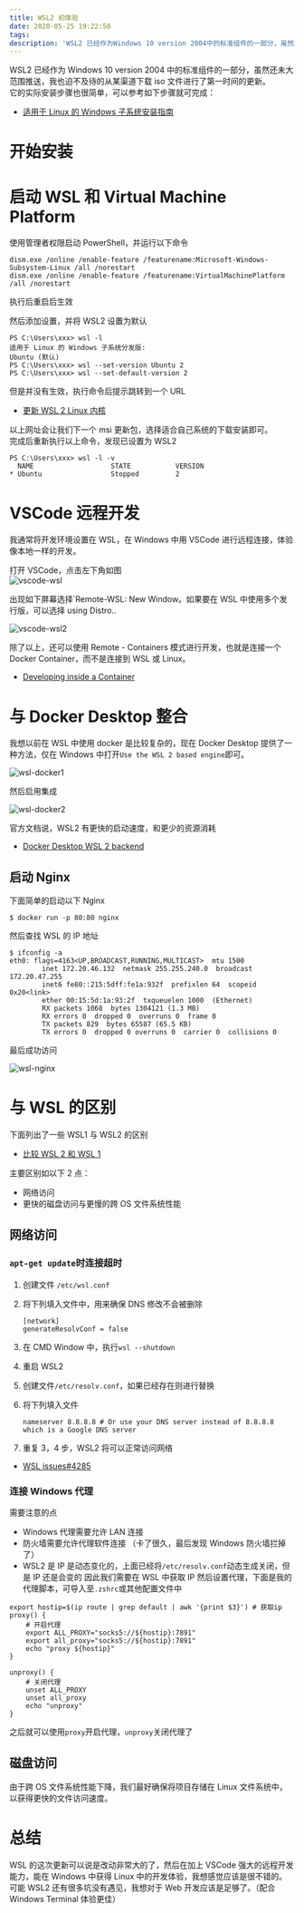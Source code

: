 ```yaml
---
title: WSL2 初体验
date: 2020-05-25 19:22:50
tags:
description: 'WSL2 已经作为Windows 10 version 2004中的标准组件的一部分，虽然还未大范围推送，我也迫不及待的从某渠道下载iso文件进行了第一时间的更新。'
---
```


WSL2 已经作为 Windows 10 version 2004 中的标准组件的一部分，虽然还未大范围推送，我也迫不及待的从某渠道下载 iso 文件进行了第一时间的更新。  
它的实际安装步骤也很简单，可以参考如下步骤就可完成：

- [适用于 Linux 的 Windows 子系统安装指南 ](https://docs.microsoft.com/zh-cn/windows/wsl/install-win10)

# 开始安装

# 启动 WSL 和 Virtual Machine Platform

使用管理者权限启动 PowerShell，并运行以下命令

```
dism.exe /online /enable-feature /featurename:Microsoft-Windows-Subsystem-Linux /all /norestart
dism.exe /online /enable-feature /featurename:VirtualMachinePlatform /all /norestart
```

执行后重启后生效

然后添加设置，并将 WSL2 设置为默认

```
PS C:\Users\xxx> wsl -l
适用于 Linux 的 Windows 子系统分发版:
Ubuntu (默认)
PS C:\Users\xxx> wsl --set-version Ubuntu 2
PS C:\Users\xxx> wsl --set-default-version 2
```

但是并没有生效，执行命令后提示跳转到一个 URL

- [更新 WSL 2 Linux 内核](https://docs.microsoft.com/zh-cn/windows/wsl/wsl2-kernel)

以上网址会让我们下一个 msi 更新包，选择适合自己系统的下载安装即可。  
完成后重新执行以上命令，发现已设置为 WSL2

```
PS C:\Users\xxx> wsl -l -v
  NAME                   STATE           VERSION
* Ubuntu                 Stopped         2
```

# VSCode 远程开发

我通常将开发环境设置在 WSL，在 Windows 中用 VSCode 进行远程连接，体验像本地一样的开发。

打开 VSCode，点击左下角如图  
![vscode-wsl](https://cdn.jsdelivr.net/gh/GeeKaven/BlogAssets@master/img/vscode-wsl.png)

出现如下屏幕选择`Remote-WSL: New Window。如果要在 WSL 中使用多个发行版，可以选择 using Distro..

![vscode-wsl2](https://cdn.jsdelivr.net/gh/GeeKaven/BlogAssets@master/img/vscode-wsl2.png)

除了以上，还可以使用 Remote - Containers 模式进行开发，也就是连接一个 Docker Container，而不是连接到 WSL 或 Linux。

- [Developing inside a Container](https://code.visualstudio.com/docs/remote/containers)

# 与 Docker Desktop 整合

我想以前在 WSL 中使用 docker 是比较复杂的，现在 Docker Desktop 提供了一种方法，仅在 Windows 中打开`Use the WSL 2 based engine`即可。

![wsl-docker1](https://cdn.jsdelivr.net/gh/GeeKaven/BlogAssets@master/img/wsl-docker1.png)

然后启用集成

![wsl-docker2](https://cdn.jsdelivr.net/gh/GeeKaven/BlogAssets@master/img/wsl-docker2.png)

官方文档说，WSL2 有更快的启动速度，和更少的资源消耗

- [Docker Desktop WSL 2 backend](https://docs.docker.com/docker-for-windows/wsl/)

## 启动 Nginx

下面简单的启动以下 Nginx

```
$ docker run -p 80:80 nginx
```

然后查找 WSL 的 IP 地址

```
$ ifconfig -a
eth0: flags=4163<UP,BROADCAST,RUNNING,MULTICAST>  mtu 1500
        inet 172.20.46.132  netmask 255.255.240.0  broadcast 172.20.47.255
        inet6 fe80::215:5dff:fe1a:932f  prefixlen 64  scopeid 0x20<link>
        ether 00:15:5d:1a:93:2f  txqueuelen 1000  (Ethernet)
        RX packets 1068  bytes 1304121 (1.3 MB)
        RX errors 0  dropped 0  overruns 0  frame 0
        TX packets 829  bytes 65587 (65.5 KB)
        TX errors 0  dropped 0 overruns 0  carrier 0  collisions 0
```

最后成功访问

![wsl-nginx](https://cdn.jsdelivr.net/gh/GeeKaven/BlogAssets@master/img/wsl-nginx.png)

# 与 WSL 的区别

下面列出了一些 WSL1 与 WSL2 的区别

- [比较 WSL 2 和 WSL 1](https://docs.microsoft.com/zh-cn/windows/wsl/compare-versions)

主要区别如以下 2 点：

- 网络访问
- 更快的磁盘访问与更慢的跨 OS 文件系统性能

## 网络访问

### `apt-get update`时连接超时

1. 创建文件 `/etc/wsl.conf`

2. 将下列填入文件中，用来确保 DNS 修改不会被删除

   ```
   [network]
   generateResolvConf = false
   ```

3. 在 CMD Window 中，执行`wsl --shutdown`

4. 重启 WSL2

5. 创建文件`/etc/resolv.conf`，如果已经存在则进行替换

6. 将下列填入文件

   ```
   nameserver 8.8.8.8 # Or use your DNS server instead of 8.8.8.8 which is a Google DNS server
   ```

7. 重复 3，4 步，WSL2 将可以正常访问网络

- [WSL issues#4285](https://github.com/microsoft/WSL/issues/4285#issuecomment-522201021)

### 连接 Windows 代理

需要注意的点

- Windows 代理需要允许 LAN 连接
- 防火墙需要允许代理软件连接 （卡了很久，最后发现 Windows 防火墙拦掉了）
- WSL2 是 IP 是动态变化的，上面已经将`/etc/resolv.conf`动态生成关闭，但是 IP 还是会变的
  因此我们需要在 WSL 中获取 IP 然后设置代理，下面是我的代理脚本，可导入至`.zshrc`或其他配置文件中

```
export hostip=$(ip route | grep default | awk '{print $3}') # 获取ip
proxy() {
    # 开启代理
    export ALL_PROXY="socks5://${hostip}:7891"
    export all_proxy="socks5://${hostip}:7891"
    echo "proxy ${hostip}"
}

unproxy() {
    # 关闭代理
    unset ALL_PROXY
    unset all_proxy
    echo "unproxy"
}
```

之后就可以使用`proxy`开启代理，`unproxy`关闭代理了

## 磁盘访问

由于跨 OS 文件系统性能下降，我们最好确保将项目存储在 Linux 文件系统中，以获得更快的文件访问速度。

# 总结

WSL 的这次更新可以说是改动非常大的了，然后在加上 VSCode 强大的远程开发能力，能在 Windows 中获得 Linux 中的开发体验，我想感觉应该是很不错的。可能 WSL2 还有很多坑没有遇见，我想对于 Web 开发应该是足够了。（配合 Windows Terminal 体验更佳）

